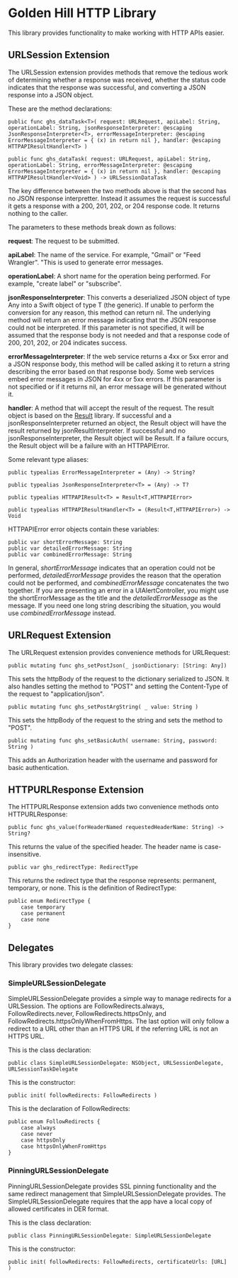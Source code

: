 # Golden Hill HTTP Library

This library provides functionality to make working with HTTP APIs easier.

## URLSession Extension

The URLSession extension provides methods that remove the tedious work of determining whether a response was received, whether the status code indicates that the response was successful, and converting a JSON response into a JSON object.

These are the method declarations:

    public func ghs_dataTask<T>( request: URLRequest, apiLabel: String, operationLabel: String, jsonResponseInterpreter: @escaping JsonResponseInterpreter<T>, errorMessageInterpreter: @escaping ErrorMessageInterpreter = { (x) in return nil }, handler: @escaping HTTPAPIResultHandler<T> )
    
    public func ghs_dataTask( request: URLRequest, apiLabel: String, operationLabel: String, errorMessageInterpreter: @escaping ErrorMessageInterpreter = { (x) in return nil }, handler: @escaping HTTPAPIResultHandler<Void> ) -> URLSessionDataTask
    
The key difference between the two methods above is that the second has no JSON response interpretter. Instead it assumes the request is successful it gets a response with a 200, 201, 202, or 204 response code. It returns nothing to the caller.

The parameters to these methods break down as follows:

**request**: The request to be submitted.

**apiLabel**: The name of the service. For example, "Gmail" or "Feed Wrangler". "This is used to generate error messages.

**operationLabel**: A short name for the operation being performed. For example, "create label" or "subscribe".

**jsonResponseInterpreter**: This converts a deserialized JSON object of type Any into a Swift object of type T (the generic). If unable to perform the conversion for any reason, this method can return nil. The underlying method will return an error message indicating that the JSON response could not be interpreted. If this parameter is not specified, it will be assumed that the response body is not needed and that a response code of 200, 201, 202, or 204 indicates success.

**errorMessageInterpreter**: If the web service returns a 4xx or 5xx error and a JSON response body, this method will be called asking it to return a string describing the error based on that response body. Some web services embed error messages in JSON for 4xx or 5xx errors. If this parameter is not specified or if it returns nil, an error message will be generated without it.

**handler**: A method that will accept the result of the request. The result object is based on the [Result](https://github.com/antitypical/Result) library. If successful and a jsonResponseInterpreter returned an object, the Result object will have the result returned by jsonResultInterpreter. If successful and no jsonResponseInterpreter, the Result object will be Result<Void>. If a failure occurs, the Result object will be a failure with an HTTPAPIError.

Some relevant type aliases:

    public typealias ErrorMessageInterpreter = (Any) -> String?

    public typealias JsonResponseInterpreter<T> = (Any) -> T?

    public typealias HTTPAPIResult<T> = Result<T,HTTPAPIError>

    public typealias HTTPAPIResultHandler<T> = (Result<T,HTTPAPIError>) -> Void

HTTPAPIError error objects contain these variables:

    public var shortErrorMessage: String
    public var detailedErrorMessage: String
    public var combinedErrorMessage: String
    
In general, *shortErrorMessage* indicates that an operation could not be performed, *detailedErrorMessage* provides the reason that the operation could not be performed, and *combinedErrorMessage* concatenates the two together. If you are presenting an error in a UIAlertController, you might use the shortErrorMessage as the title and the *detailedErrorMessage* as the message. If you need one long string describing the situation, you would use *combinedErrorMessage* instead.


## URLRequest Extension

The URLRequest extension provides convenience methods for URLRequest:

    public mutating func ghs_setPostJson(_ jsonDictionary: [String: Any])

This sets the httpBody of the request to the dictionary serialized to JSON. It also handles setting the method to "POST" and setting the Content-Type of the request to "application/json".

    public mutating func ghs_setPostArgString( _ value: String )

This sets the httpBody of the request to the string and sets the method to "POST".

    public mutating func ghs_setBasicAuth( username: String, password: String )

This adds an Authorization header with the username and password for basic authentication.

## HTTPURLResponse Extension

The HTTPURLResponse extension adds two convenience methods onto HTTPURLResponse:

    public func ghs_value(forHeaderNamed requestedHeaderName: String) -> String?

This returns the value of the specified header. The header name is case-insensitive.

    public var ghs_redirectType: RedirectType

This returns the redirect type that the response represents: permanent, temporary, or none. This is the definition of RedirectType:

    public enum RedirectType {
        case temporary
        case permanent
        case none
    }


## Delegates

This library provides two delegate classes:

### SimpleURLSessionDelegate

SimpleURLSessionDelegate provides a simple way to manage redirects for a URLSession. The options are FollowRedirects.always, FollowRedirects.never, FollowRedirects.httpsOnly, and FollowRedirects.httpsOnlyWhenFromHttps. The last option will only follow a redirect to a URL other than an HTTPS URL if the referring URL is not an HTTPS URL.

This is the class declaration:

    public class SimpleURLSessionDelegate: NSObject, URLSessionDelegate, URLSessionTaskDelegate

This is the constructor:

    public init( followRedirects: FollowRedirects )

This is the declaration of FollowRedirects:

    public enum FollowRedirects {
        case always
        case never
        case httpsOnly
        case httpsOnlyWhenFromHttps
    }

### PinningURLSessionDelegate

PinningURLSessionDelegate provides SSL pinning functionality and the same redirect management that SimpleURLSessionDelegate provides. The SimpleURLSessionDelegate requires that the app have a local copy of allowed certificates in DER format.

This is the class declaration:

    public class PinningURLSessionDelegate: SimpleURLSessionDelegate
    
This is the constructor:

    public init( followRedirects: FollowRedirects, certificateUrls: [URL] )

